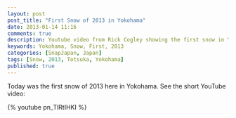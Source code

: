 ```yaml
---
layout: post
post_title: "First Snow of 2013 in Yokohama"
date: 2013-01-14 11:16
comments: true
description: Youtube video from Rick Cogley showing the first snow in Yokohama in 2013.
keywords: Yokohama, Snow, First, 2013
categories: [SnapJapan, Japan]
tags: [Snow, 2013, Totsuka, Yokohama]
published: true
---
```

Today was the first snow of 2013 here in Yokohama. See the short YouTube video: 

{% youtube pn_TlRtIHKI %}  

